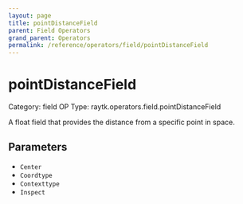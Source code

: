 ```yaml
---
layout: page
title: pointDistanceField
parent: Field Operators
grand_parent: Operators
permalink: /reference/operators/field/pointDistanceField
---
```


# pointDistanceField

Category: field
OP Type: raytk.operators.field.pointDistanceField



A float field that provides the distance from a specific point in space.

## Parameters

* `Center`
* `Coordtype`
* `Contexttype`
* `Inspect`